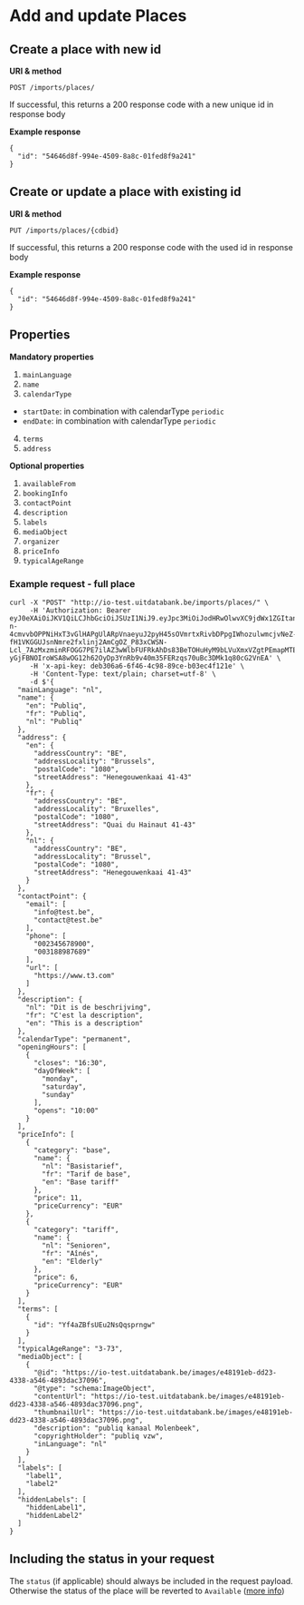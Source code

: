 ---
---

# Add and update Places

## Create a place with new id

**URI & method**

```
POST /imports/places/
```

If successful, this returns a 200 response code with a new unique id in response body

**Example response**

```
{
  "id": "54646d8f-994e-4509-8a8c-01fed8f9a241"
}
```

## Create or update a place with existing id

**URI & method**

```
PUT /imports/places/{cdbid}
```

If successful, this returns a 200 response code with the used id in response body

**Example response**

```
{
  "id": "54646d8f-994e-4509-8a8c-01fed8f9a241"
}
```

## Properties

**Mandatory properties**

1. `mainLanguage`
2. `name`
3. `calendarType`
  * `startDate`: in combination with calendarType `periodic`
  * `endDate`: in combination with calendarType `periodic`
4. `terms`
5. `address`

**Optional properties**

1. `availableFrom`
2. `bookingInfo`
3. `contactPoint`
4. `description`
5. `labels`
6. `mediaObject`
7. `organizer`
8. `priceInfo`
9. `typicalAgeRange`


### Example request - full place

```
curl -X "POST" "http://io-test.uitdatabank.be/imports/places/" \
     -H 'Authorization: Bearer eyJ0eXAiOiJKV1QiLCJhbGciOiJSUzI1NiJ9.eyJpc3MiOiJodHRwOlwvXC9jdWx1ZGItand0LXByb3ZpZGVyLmRldiIsInVpZCI6Ijk2ZmQ2YzEzLWVhYWItNGRkMS1iYjZhLTFjNDgzZDVlNDBjYyIsIm5pY2siOiJiZXJ0MmRvdHN0d2ljZSIsImVtYWlsIjoiYmVydEAyZG90c3R3aWNlLmJlIiwiaWF0IjoxNTIxMjExNzE2LCJleHAiOjE1MjEyMTUzMTYsIm5iZiI6MTUyMTIxMTcxNn0.Ng2RLO-n-4cmvvbOPPNiHxT3vGlHAPgUlARpVnaeyuJ2pyH45sOVmrtxRivbDPpgIWhozulwmcjvNeZ-fH1VKGGUJsnNmre2fxlinj2AmCgOZ_P83xCWSN-Lcl_7AzMxzminRFOGG7PE7ilAZ3wWlbFUFRkAhDs83BeTOHuHyM9bLVuXmxVZgtPEmapMTEdogxQ5PiR8FPLpOVYCbmQkSddfqs0KA1pVuGYFHm6tRiNd5WRd962_Hg2caw6vxccNyMQ17zYiI7lJDZpoQfp6v-yGjFBNOIroWSA8wOG12h62OyDp3YnRb9v40m35FERzqs70uBc3DMk1q80cG2VnEA' \
     -H 'x-api-key: deb306a6-6f46-4c98-89ce-b03ec4f121e' \
     -H 'Content-Type: text/plain; charset=utf-8' \
     -d $'{
  "mainLanguage": "nl",
  "name": {
    "en": "Publiq",
    "fr": "Publiq",
    "nl": "Publiq"
  },
  "address": {
    "en": {
      "addressCountry": "BE",
      "addressLocality": "Brussels",
      "postalCode": "1080",
      "streetAddress": "Henegouwenkaai 41-43"
    },
    "fr": {
      "addressCountry": "BE",
      "addressLocality": "Bruxelles",
      "postalCode": "1080",
      "streetAddress": "Quai du Hainaut 41-43"
    },
    "nl": {
      "addressCountry": "BE",
      "addressLocality": "Brussel",
      "postalCode": "1080",
      "streetAddress": "Henegouwenkaai 41-43"
    }
  },
  "contactPoint": {
    "email": [
      "info@test.be",
      "contact@test.be"
    ],
    "phone": [
      "002345678900",
      "003188987689"
    ],
    "url": [
      "https://www.t3.com"
    ]
  },
  "description": {
    "nl": "Dit is de beschrijving",
    "fr": "C'est la description",
    "en": "This is a description"
  },
  "calendarType": "permanent",
  "openingHours": [
    {
      "closes": "16:30",
      "dayOfWeek": [
        "monday",
        "saturday",
        "sunday"
      ],
      "opens": "10:00"
    }
  ],
  "priceInfo": [
    {
      "category": "base",
      "name": {
        "nl": "Basistarief",
        "fr": "Tarif de base",
        "en": "Base tariff"
      },
      "price": 11,
      "priceCurrency": "EUR"
    },
    {
      "category": "tariff",
      "name": {
        "nl": "Senioren",
        "fr": "Aînés",
        "en": "Elderly"
      },
      "price": 6,
      "priceCurrency": "EUR"
    }
  ],
  "terms": [
    {
      "id": "Yf4aZBfsUEu2NsQqsprngw"
    }
  ],
  "typicalAgeRange": "3-73",
  "mediaObject": [
    {
      "@id": "https://io-test.uitdatabank.be/images/e48191eb-dd23-4338-a546-4893dac37096",
      "@type": "schema:ImageObject",
      "contentUrl": "https://io-test.uitdatabank.be/images/e48191eb-dd23-4338-a546-4893dac37096.png",
      "thumbnailUrl": "https://io-test.uitdatabank.be/images/e48191eb-dd23-4338-a546-4893dac37096.png",
      "description": "publiq kanaal Molenbeek",
      "copyrightHolder": "publiq vzw",
      "inLanguage": "nl"
    }
  ],
  "labels": [
    "label1",
    "label2"
  ],
  "hiddenLabels": [
    "hiddenLabel1",
    "hiddenLabel2"
  ]
}
```

## Including the status in your request

The `status` (if applicable) should always be included in the request payload. Otherwise the status of the place will be reverted to `Available` ([more info](https://documentatie.uitdatabank.be/content/json-ld-crud-api/latest/places/place-status.html))
